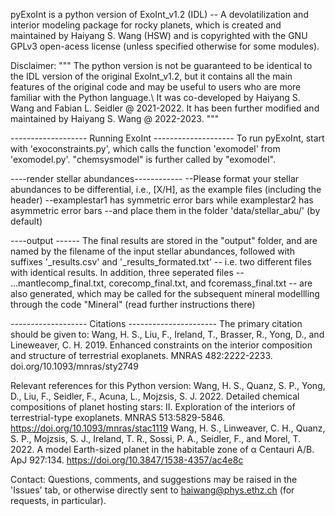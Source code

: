 pyExoInt is a python version of ExoInt_v1.2 (IDL) -- A devolatilization and interior modeling package for rocky planets, which is created and maintained by Haiyang S. Wang (HSW) and is copyrighted with the GNU GPLv3 open-acess license (unless specified otherwise for some modules). 

Disclaimer: 
"""
The python version is not be guaranteed to be identical to the IDL version of the original ExoInt_v1.2, but it contains all the main features of the original code and may be useful to users who are more familiar with the Python language.\\
It was co-developed by Haiyang S. Wang and Fabian L. Seidler @ 2021-2022.
It has been further modified and maintained by Haiyang S. Wang @ 2022-2023.
"""

------------------- Running ExoInt --------------------
To run pyExoInt, start with 'exoconstraints.py', which calls the function 'exomodel' from 'exomodel.py'. "chemsysmodel" is further called by "exomodel".

----render stellar abundances------------
--Please format your stellar abundances to be differential, i.e., [X/H], as the example files (including the header)
--examplestar1 has symmetric error bars while examplestar2 has asymmetric error bars 
--and place them in the folder 'data/stellar_abu/' (by default)

----output ------
The final results are stored in the "output" folder, and are named by the filename of the input stellar abundances, followed with suffixes '_results.csv' and '_results_formated.txt' -- i.e. two different files with identical results.
In addition, three seperated files -- ...mantlecomp_final.txt, corecomp_final.txt, and fcoremass_final.txt -- are also generated, which may be called for the subsequent mineral modellling through the code "Mineral" (read further instructions there) 

------------------- Citations ----------------------
The primary citation should be given to:
Wang, H. S., Liu, F., Ireland, T., Brasser, R., Yong, D., and Lineweaver, C. H. 2019. Enhanced constraints on the interior composition and structure of terrestrial exoplanets. MNRAS 482:2222-2233. doi.org/10.1093/mnras/sty2749

Relevant references for this Python version: 
Wang, H. S., Quanz, S. P., Yong, D., Liu, F., Seidler, F., Acuna, L., Mojzsis, S. J. 2022. Detailed chemical compositions of planet hosting stars: II. Exploration of the interiors of terrestrial-type exoplanets. MNRAS 513:5829-5846. https://doi.org/10.1093/mnras/stac1119
Wang, H. S., Linweaver, C. H., Quanz, S. P., Mojzsis, S. J., Ireland, T. R., Sossi, P. A., Seidler, F., and Morel, T. 2022. A model Earth-sized planet in the habitable zone of α Centauri A/B. ApJ 927:134. https://doi.org/10.3847/1538-4357/ac4e8c


Contact:
Questions, comments, and suggestions may be raised in the 'Issues' tab, or otherwise directly sent to haiwang@phys.ethz.ch (for requests, in particular).
